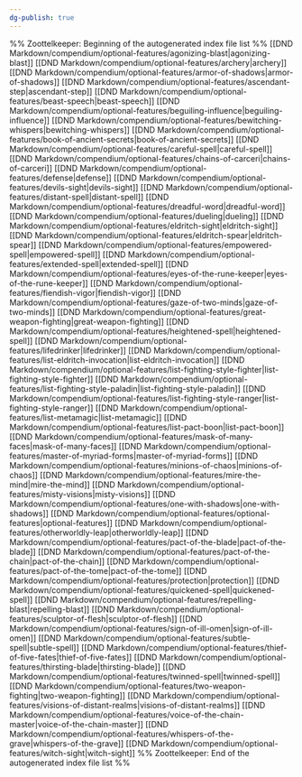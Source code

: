```yaml
---
dg-publish: true
---
```

%% Zoottelkeeper: Beginning of the autogenerated index file list  %%
 [[DND Markdown/compendium/optional-features/agonizing-blast|agonizing-blast]]
 [[DND Markdown/compendium/optional-features/archery|archery]]
 [[DND Markdown/compendium/optional-features/armor-of-shadows|armor-of-shadows]]
 [[DND Markdown/compendium/optional-features/ascendant-step|ascendant-step]]
 [[DND Markdown/compendium/optional-features/beast-speech|beast-speech]]
 [[DND Markdown/compendium/optional-features/beguiling-influence|beguiling-influence]]
 [[DND Markdown/compendium/optional-features/bewitching-whispers|bewitching-whispers]]
 [[DND Markdown/compendium/optional-features/book-of-ancient-secrets|book-of-ancient-secrets]]
 [[DND Markdown/compendium/optional-features/careful-spell|careful-spell]]
 [[DND Markdown/compendium/optional-features/chains-of-carceri|chains-of-carceri]]
 [[DND Markdown/compendium/optional-features/defense|defense]]
 [[DND Markdown/compendium/optional-features/devils-sight|devils-sight]]
 [[DND Markdown/compendium/optional-features/distant-spell|distant-spell]]
 [[DND Markdown/compendium/optional-features/dreadful-word|dreadful-word]]
 [[DND Markdown/compendium/optional-features/dueling|dueling]]
 [[DND Markdown/compendium/optional-features/eldritch-sight|eldritch-sight]]
 [[DND Markdown/compendium/optional-features/eldritch-spear|eldritch-spear]]
 [[DND Markdown/compendium/optional-features/empowered-spell|empowered-spell]]
 [[DND Markdown/compendium/optional-features/extended-spell|extended-spell]]
 [[DND Markdown/compendium/optional-features/eyes-of-the-rune-keeper|eyes-of-the-rune-keeper]]
 [[DND Markdown/compendium/optional-features/fiendish-vigor|fiendish-vigor]]
 [[DND Markdown/compendium/optional-features/gaze-of-two-minds|gaze-of-two-minds]]
 [[DND Markdown/compendium/optional-features/great-weapon-fighting|great-weapon-fighting]]
 [[DND Markdown/compendium/optional-features/heightened-spell|heightened-spell]]
 [[DND Markdown/compendium/optional-features/lifedrinker|lifedrinker]]
 [[DND Markdown/compendium/optional-features/list-eldritch-invocation|list-eldritch-invocation]]
 [[DND Markdown/compendium/optional-features/list-fighting-style-fighter|list-fighting-style-fighter]]
 [[DND Markdown/compendium/optional-features/list-fighting-style-paladin|list-fighting-style-paladin]]
 [[DND Markdown/compendium/optional-features/list-fighting-style-ranger|list-fighting-style-ranger]]
 [[DND Markdown/compendium/optional-features/list-metamagic|list-metamagic]]
 [[DND Markdown/compendium/optional-features/list-pact-boon|list-pact-boon]]
 [[DND Markdown/compendium/optional-features/mask-of-many-faces|mask-of-many-faces]]
 [[DND Markdown/compendium/optional-features/master-of-myriad-forms|master-of-myriad-forms]]
 [[DND Markdown/compendium/optional-features/minions-of-chaos|minions-of-chaos]]
 [[DND Markdown/compendium/optional-features/mire-the-mind|mire-the-mind]]
 [[DND Markdown/compendium/optional-features/misty-visions|misty-visions]]
 [[DND Markdown/compendium/optional-features/one-with-shadows|one-with-shadows]]
 [[DND Markdown/compendium/optional-features/optional-features|optional-features]]
 [[DND Markdown/compendium/optional-features/otherworldly-leap|otherworldly-leap]]
 [[DND Markdown/compendium/optional-features/pact-of-the-blade|pact-of-the-blade]]
 [[DND Markdown/compendium/optional-features/pact-of-the-chain|pact-of-the-chain]]
 [[DND Markdown/compendium/optional-features/pact-of-the-tome|pact-of-the-tome]]
 [[DND Markdown/compendium/optional-features/protection|protection]]
 [[DND Markdown/compendium/optional-features/quickened-spell|quickened-spell]]
 [[DND Markdown/compendium/optional-features/repelling-blast|repelling-blast]]
 [[DND Markdown/compendium/optional-features/sculptor-of-flesh|sculptor-of-flesh]]
 [[DND Markdown/compendium/optional-features/sign-of-ill-omen|sign-of-ill-omen]]
 [[DND Markdown/compendium/optional-features/subtle-spell|subtle-spell]]
 [[DND Markdown/compendium/optional-features/thief-of-five-fates|thief-of-five-fates]]
 [[DND Markdown/compendium/optional-features/thirsting-blade|thirsting-blade]]
 [[DND Markdown/compendium/optional-features/twinned-spell|twinned-spell]]
 [[DND Markdown/compendium/optional-features/two-weapon-fighting|two-weapon-fighting]]
 [[DND Markdown/compendium/optional-features/visions-of-distant-realms|visions-of-distant-realms]]
 [[DND Markdown/compendium/optional-features/voice-of-the-chain-master|voice-of-the-chain-master]]
 [[DND Markdown/compendium/optional-features/whispers-of-the-grave|whispers-of-the-grave]]
 [[DND Markdown/compendium/optional-features/witch-sight|witch-sight]]
%% Zoottelkeeper: End of the autogenerated index file list  %%
